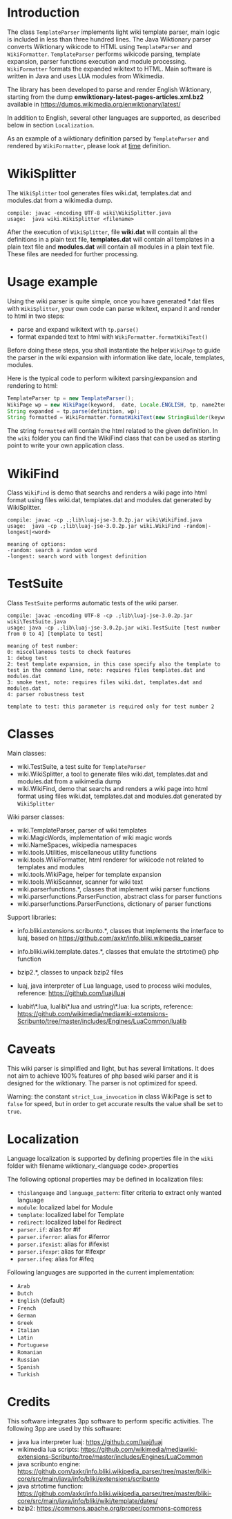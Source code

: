 # Introduction
The class ``TemplateParser`` implements light wiki template parser, main logic is included in less than three hundred lines.
The Java Wiktionary parser converts Wiktionary wikicode to HTML using ``TemplateParser`` and ``WikiFormatter``.
``TemplateParser`` performs wikicode parsing, template expansion, parser functions execution and module processing.
``WikiFormatter`` formats the expanded wikitext to HTML.
Main software is written in Java and uses LUA modules from Wikimedia.

The library has been developed to parse and render English Wiktionary, starting from the dump **enwiktionary-latest-pages-articles.xml.bz2** available in https://dumps.wikimedia.org/enwiktionary/latest/

In addition to English, several other languages are supported, as described below in section ``Localization``.

As an example of a wiktionary definition parsed by ``TemplateParser`` and rendered by ``WikiFormatter``, please look at [time](wiki.html) definition.

# WikiSplitter
The ``WikiSplitter`` tool generates files wiki.dat, templates.dat and modules.dat from a wikimedia dump.
```
compile: javac -encoding UTF-8 wiki\WikiSplitter.java
usage:  java wiki.WikiSplitter <filename>
```
After the execution of ``WikiSplitter``, file **wiki.dat** will contain all the definitions in a plain text file, **templates.dat** will contain all templates in a plain text file and **modules.dat** will contain all modules in a plain text file. These files are needed for further processing.
# Usage example

Using the wiki parser is quite simple, once you have generated \*.dat files with ``WikiSplitter``, your own code can parse wikitext, expand it and render to html in two steps:
* parse and expand wikitext with ``tp.parse()``
* format expanded text to html with ``WikiFormatter.formatWikiText()``

Before doing these steps, you shall instantiate the helper ``WikiPage`` to guide the parser in the wiki expansion with information like date, locale, templates, modules.

Here is the typical code to perform wikitext parsing/expansion and rendering to html:
```java
TemplateParser tp = new TemplateParser();
WikiPage wp = new WikiPage(keyword,  date, Locale.ENGLISH, tp, name2template, name2module, false, name2content, true);
String expanded = tp.parse(definition, wp);
String formatted = WikiFormatter.formatWikiText(new StringBuilder(keyword), new StringBuilder(expanded), linkBaseURL);
```
The string ``formatted`` will contain the html related to the given definition. 
In the ``wiki`` folder you can find the WikiFind class that can be used as starting point to write your own application class.
# WikiFind
Class ``WikiFind`` is demo that searchs and renders a wiki page into html format using files wiki.dat, templates.dat and modules.dat generated by WikiSplitter.
```
compile: javac -cp .;lib\luaj-jse-3.0.2p.jar wiki\WikiFind.java
usage:  java -cp .;lib\luaj-jse-3.0.2p.jar wiki.WikiFind -random|-longest|<word>

meaning of options:
-random: search a random word
-longest: search word with longest definition
```
# TestSuite
Class ``TestSuite`` performs automatic tests of the wiki parser.
```
compile: javac -encoding UTF-8 -cp .;lib\luaj-jse-3.0.2p.jar wiki\TestSuite.java
usage: java -cp .;lib\luaj-jse-3.0.2p.jar wiki.TestSuite [test number from 0 to 4] [template to test]

meaning of test number:
0: miscellaneous tests to check features
1: debug test
2: test template expansion, in this case specify also the template to test in the command line, note: requires files templates.dat and modules.dat
3: smoke test, note: requires files wiki.dat, templates.dat and modules.dat
4: parser robustness test

template to test: this parameter is required only for test number 2

```
# Classes
Main classes:
- wiki.TestSuite, a test suite for ``TemplateParser``
- wiki.WikiSplitter, a tool to generate files wiki.dat, templates.dat and modules.dat from a wikimedia dump
- wiki.WikiFind, demo that searchs and renders a wiki page into html format using files wiki.dat, templates.dat and modules.dat generated by ``WikiSplitter``

Wiki parser classes:
- wiki.TemplateParser, parser of wiki templates
- wiki.MagicWords, implementation of wiki magic words
- wiki.NameSpaces, wikipedia namespaces
- wiki.tools.Utilities, miscellaneous utility functions
- wiki.tools.WikiFormatter, html renderer for wikicode not related to templates and modules
- wiki.tools.WikiPage, helper for template expansion
- wiki.tools.WikiScanner, scanner for wiki text
- wiki.parserfunctions.\*, classes that implement wiki parser functions
- wiki.parserfunctions.ParserFunction, abstract class for parser functions
- wiki.parserfunctions.ParserFunctions, dictionary of parser functions

Support libraries:
- info.bliki.extensions.scribunto.\*, classes that implements the interface to luaj, based on https://github.com/axkr/info.bliki.wikipedia_parser 
- info.bliki.wiki.template.dates.\*, classes that emulate the strtotime() php function
- bzip2.\*, classes to unpack bzip2 files

- luaj, java interpreter of Lua language, used to process wiki modules, reference: https://github.com/luaj/luaj

- luabit\\\*.lua, lualib\\\*.lua and ustring\\\*.lua: lua scripts, reference: https://github.com/wikimedia/mediawiki-extensions-Scribunto/tree/master/includes/Engines/LuaCommon/lualib

# Caveats
This wiki parser is simplified and light, but has several limitations.
It does not aim to achieve 100% features of php based wiki parser and it is designed for the wiktionary.
The parser is not optimized for speed.

Warning: the constant ``strict_Lua_invocation`` in class WikiPage is set to ``false`` for speed, but in order to get accurate results the value shall be set to ``true``.

# Localization
Language localization is supported by defining properties file in the ``wiki`` folder with filename wiktionary_\<language code\>.properties

The following optional properties may be defined in localization files:
- ``thislanguage`` and ``language_pattern``: filter criteria to extract only wanted language
- ``module``: localized label for Module
- ``template``: localized label for Template
- ``redirect``: localized label for Redirect
- ``parser.if``: alias for #if
- ``parser.iferror``: alias for #iferror
- ``parser.ifexist``: alias for #ifexist
- ``parser.ifexpr``: alias for #ifexpr
- ``parser.ifeq``: alias for #ifeq

Following languages are supported in the current implementation:
- ``Arab``
- ``Dutch``
- ``English`` (default)
- ``French``
- ``German``
- ``Greek``
- ``Italian``
- ``Latin``
- ``Portuguese``
- ``Romanian``
- ``Russian``
- ``Spanish``
- ``Turkish``
  
# Credits
This software integrates 3pp software to perform specific activities.
The following 3pp are used by this software:
- java lua interpreter luaj: https://github.com/luaj/luaj
- wikimedia lua scripts: https://github.com/wikimedia/mediawiki-extensions-Scribunto/tree/master/includes/Engines/LuaCommon
- java scribunto engine: https://github.com/axkr/info.bliki.wikipedia_parser/tree/master/bliki-core/src/main/java/info/bliki/extensions/scribunto
- java strtotime function: https://github.com/axkr/info.bliki.wikipedia_parser/tree/master/bliki-core/src/main/java/info/bliki/wiki/template/dates/
- bzip2: https://commons.apache.org/proper/commons-compress
